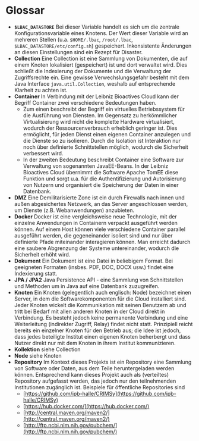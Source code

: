 # Glossar

* **`$LBAC_DATASTORE`** Bei dieser Variable handelt es sich um die zentrale Konfigurationsvariable eines Knotens. Der Wert dieser Variable wird an mehreren Stellen (u.a. `$HOME/.lbac`, `/root/.lbac`, `$LBAC_DATASTORE/etc/config.sh`) gespeichert. Inkonsistente Änderungen an diesen Einstellungen sind ein Rezept für Disaster.
* **Collection** Eine Collection ist eine Sammlung von Dokumenten, die auf einem Knoten lokalisiert (gespeichert) ist und dort verwaltet wird. Dies schließt die Indexierung der Dokumente und die Verwaltung der Zugriffsrechte ein. Eine gewisse Verwechslungsgefahr besteht mit dem Java Interface `java.util.Collection`, weshalb auf entsprechende Klarheit zu achten ist.
* **Container** In Verbindung mit der Leibniz Bioactives Cloud kann der Begriff Container zwei verschiedene Bedeutungen haben. 
    - Zum einen beschreibt der Begriff ein virtuelles Betriebssystem für die Ausführung von Diensten. Im Gegensatz zu herkömmlicher Virtualisierung wird nicht die komplette Hardware virtualisiert, wodurch der Ressourcenverbrauch erheblich geringer ist. Dies ermöglicht, für jeden Dienst einen eigenen Container anzulegen und die Dienste so zu isolieren. Durch die Isolation ist Interaktion nur noch über definierte Schnittstellen möglich, wodurch die Sicherheit verbessert wird.
    - In der zweiten Bedeutung beschreibt Container eine Software zur Verwaltung von sogenannten JavaEE-Beans. In der Leibniz Bioactives Cloud übernimmt die Software Apache TomEE diese Funktion und sorgt u.a. für die Authentifizierung und Autorisierung von Nutzern und organisiert die Speicherung der Daten in einer Datenbank.
* **DMZ** Eine Demilitarisierte Zone ist ein durch Firewalls nach innen und außen abgesichertes Netzwerk, an das Server angeschlossen werden, um Dienste (z.B. Webanwendungen) anzubieten.
* **Docker** Docker ist eine vergleichsweise neue Technologie, mit der einzelne Anwendungen in Containern verpackt ausgeführt werden können. Auf einem Host können viele verschiedene Container parallel ausgeführt werden, die gegeneinander isoliert sind und nur über definierte Pfade miteinander interagieren können. Man erreicht dadurch eine saubere Abgrenzung der Systeme untereinander, wodurch die Sicherheit erhöht wird.
* **Dokument** Ein Dokument ist eine Datei in beliebigem Format. Bei geeigneten Formaten (insbes. PDF, DOC, DOCX usw.) findet eine Indexierung statt.
* **JPA / JPA2** Java Persistence API - eine Sammlung von Schnittstellen und Methoden um in Java auf eine Datenbank zuzugreifen.
* **Knoten** Ein Knoten (gelegentlich auch englisch: Node) bezeichnet einen Server, in dem die Softwarekomponenten für die Cloud installiert sind. Jeder Knoten wickelt die Kommunikation mit seinen Benutzern ab und tritt bei Bedarf mit allen anderen Knoten in der Cloud direkt in Verbindung. Es besteht jedoch keine permanente Verbindung und eine Weiterleitung (indirekter Zugriff, Relay) findet nicht statt. Prinzipiell reicht bereits ein einzelner Knoten für den Betrieb aus; die Idee ist jedoch, dass jedes beteiligte Institut einen eigenen Knoten beherbergt und dass Nutzer direkt nur mit dem Knoten in ihrem Institut kommunizieren.
* **Kollektion** siehe Collection
* **Node** siehe Knoten
* **Repository** Im Kontext dieses Projekts ist ein Repository eine Sammlung von Software oder Daten, aus dem Teile heruntergeladen werden können. Entsprechend kann dieses Projekt auch als (verteiltes) Repository aufgefasst werden, das jedoch nur den teilnehmenden Institutionen zugänglich ist. Beispiele für öffentliche Repositories sind
    - [https://github.com/ipb-halle/CRIMSy](https://github.com/ipb-halle/CRIMSy)
    - [https://hub.docker.com/](https://hub.docker.com/)
    - [http://central.maven.org/maven2/](http://central.maven.org/maven2/)
    - [http://ftp.ncbi.nlm.nih.gov/pubchem/](http://ftp.ncbi.nlm.nih.gov/pubchem/)
